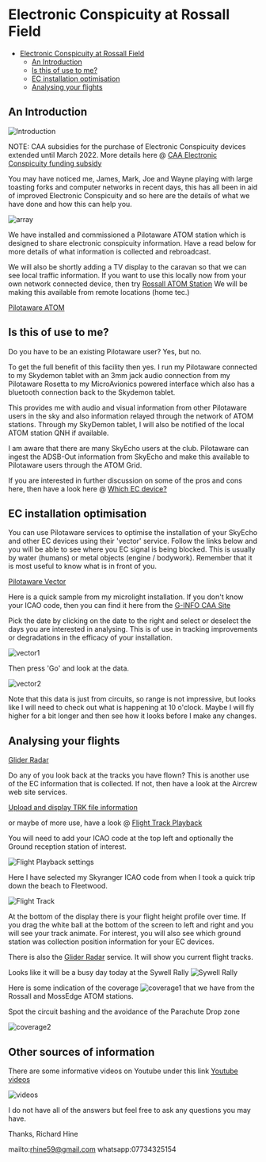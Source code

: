 # Electronic Conspicuity at Rossall Field

<!-- TOC -->

- [Electronic Conspicuity at Rossall Field](#electronic-conspicuity-at-rossall-field)
  - [An Introduction](#an-introduction)
  - [Is this of use to me?](#is-this-of-use-to-me)
  - [EC installation optimisation](#ec-installation-optimisation)
  - [Analysing your flights](#analysing-your-flights)

<!-- /TOC -->

## An Introduction

![Introduction](images/2021/09/introduction.png)

NOTE: CAA subsidies for the purchase of Electronic Conspicuity devices extended until March 2022. More details here @ [CAA Electronic Conspicuity funding subsidy](https://www.caa.co.uk/General-aviation/Aircraft-ownership-and-maintenance/Electronic-Conspicuity-devices/)

You may have noticed me, James, Mark, Joe and Wayne playing with large toasting forks and computer networks in recent days, this has all been in aid of improved Electronic Conspicuity and so here are the details of what we have done and how this can help you.

![array](images/2021/09/array.png)

We have installed and commissioned a Pilotaware ATOM station which is designed to share electronic conspicuity information. Have a read below for more details of what information is collected and rebroadcast.

We will also be shortly adding a TV display to the caravan so that we can see local traffic information. If you want to use this locally now from your own network connected device, then try [Rossall ATOM Station](http://192.168.1.166) We will be making this available from remote locations (home tec.) 

[Pilotaware ATOM](https://www.pilotaware.com/atom)

## Is this of use to me?

Do you have to be an existing Pilotaware user? Yes, but no.

To get the full benefit of this facility then yes. I run my Pilotaware connected to my Skydemon tablet with an 3mm jack audio connection from my Pilotaware Rosetta to my MicroAvionics powered interface which also has a bluetooth connection back to the Skydemon tablet.

This provides me with audio and visual information from other Pilotaware users in the sky and also information relayed through the network of ATOM stations. Through my SkyDemon tablet, I will also be notified of the local ATOM station QNH if available.

I am aware that there are many SkyEcho users at the club. Pilotaware can ingest the ADSB-Out information from SkyEcho and make this available to Pilotaware users through the ATOM Grid.

If you are interested in further discussion on some of the pros and cons here, then have a look here @ [Which EC device?](http://forum.pilotaware.com/index.php?topic=1804.0)

## EC installation optimisation

You can use Pilotaware services to optimise the installation of your SkyEcho and other EC devices using their 'vector' service. Follow the links below and you will be able to see where you EC signal is being blocked. This is usually by water (humans) or metal objects (engine / bodywork). Remember that it is most useful to know what is in front of you.

[Pilotaware Vector](https://www.pilotaware.com/analysis/vector)

Here is a quick sample from my microlight installation. If you don't know your ICAO code, then you can find it here from the [G-INFO CAA Site](https://siteapps.caa.co.uk/g-info/)

Pick the date by clicking on the date to the right and select or deselect the days you are interested in analysing. This is of use in tracking improvements or degradations in the efficacy of your installation.

![vector1](images/2021/09/vector1.png)

Then press 'Go' and look at the data.

![vector2](images/2021/09/vector2.png)

Note that this data is just from circuits, so range is not impressive, but looks like I will need to check out what is happening at 10 o'clock. Maybe I will fly higher for a bit longer and then see how it looks before I make any changes.

## Analysing your flights

[Glider Radar](https://www.gliderradar.com/center/53.96235,-2.76512/zoom/12/time/15)

Do any of you look back at the tracks you have flown? This is another use of the EC information that is collected. If not, then have a look at the Aircrew web site services.

[Upload and display TRK file information](https://aircrew.co.uk/playback/)

or maybe of more use, have a look @ [Flight Track Playback](https://aircrew.co.uk/playback/groundstations/?ICAO=404bcd&RxType=PAW&adbVariant=*&Station=*&start=1630494000&end=1630504800)

You will need to add your ICAO code at the top left and optionally the Ground reception station of interest.

![Flight Playback settings](images/2021/09/flight-playback-settings.png)

Here I have selected my Skyranger ICAO code from when I took a quick trip down the beach to Fleetwood.

![Flight Track](images/2021/09/flight-track.png)

At the bottom of the display there is your flight height profile over time. If you drag the white ball at the bottom of the screen to left and right and you will see your track animate. For interest, you will also see which ground station was collection position information for your EC devices.

There is also the [Glider Radar](https://www.gliderradar.com/center/53.85374,-2.69234/zoom/11/time/15) service. It will show you current flight tracks.

Looks like it will be a busy day today at the Sywell Rally ![Sywell Rally](images/2021/09/sywell-rally.png)

Here is some indication of the coverage ![coverage1](images/2021/09/coverage1.png) that we have from the Rossall and MossEdge ATOM stations.

Spot the circuit bashing and the avoidance of the Parachute Drop zone

![coverage2](images/2021/09/coverage2.png)

## Other sources of information

There are some informative videos on Youtube under this link [Youtube videos](https://www.youtube.com/c/PilotAware)

![videos](images/2021/09/videos.png)

I do not have all of the answers but feel free to ask any questions you may have.

Thanks, Richard Hine

mailto:rhine59@gmail.com
whatsapp:07734325154
